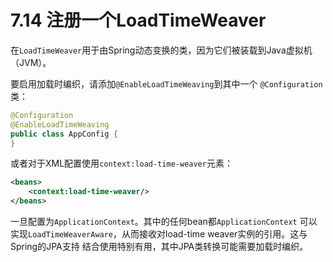 # 7.14 注册一个LoadTimeWeaver

在`LoadTimeWeaver`用于由Spring动态变换的类，因为它们被装载到Java虚拟机（JVM）。

要启用加载时编织，请添加`@EnableLoadTimeWeaving`到其中一个 `@Configuration`类：

```java
@Configuration
@EnableLoadTimeWeaving
public class AppConfig {
}
```

或者对于XML配置使用`context:load-time-weaver`元素：

```xml
<beans>
    <context:load-time-weaver/>
</beans>
```

一旦配置为`ApplicationContext`。其中的任何bean都`ApplicationContext` 可以实现`LoadTimeWeaverAware`，从而接收对load-time weaver实例的引用。这与 Spring的JPA支持 结合使用特别有用，其中JPA类转换可能需要加载时编织。

